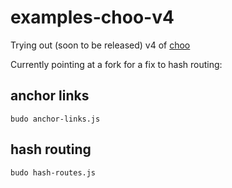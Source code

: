 # examples-choo-v4

Trying out (soon to be released) v4 of [choo](https://github.com/yoshuawuyts/choo)

Currently pointing at a fork for a fix to hash routing: 

## anchor links

```
budo anchor-links.js
```

## hash routing

```
budo hash-routes.js
```
